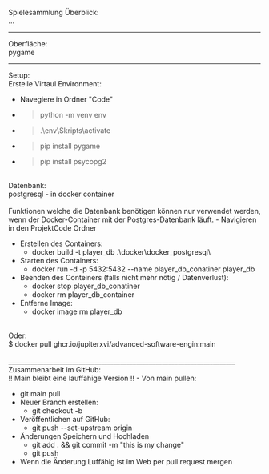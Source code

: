 Spielesammlung
Überblick: <br/>
...

_______________________________________________________________________
Oberfläche: <br/>
pygame


_______________________________________________________________________
Setup: <br/>
Erstelle Virtaul Environment:
- Navegiere in Ordner "Code"
- > python -m venv env
- > .\env\Skripts\activate
- > pip install pygame
- > pip install psycopg2
<br/>
Datenbank: <br/>
postgresql - in docker container <br/>
<br/>
Funktionen welche die Datenbank benötigen können nur verwendet werden, <br/>
wenn der Docker-Container mit der Postgres-Datenbank läuft.
- Navigieren in den ProjektCode Ordner

- Erstellen des Containers:
  - docker build -t player_db .\docker\docker_postgresql\
- Starten des Containers:
  - docker run -d -p 5432:5432 --name player_db_conatiner player_db
- Beenden des Conteiners (falls nicht mehr nötig / Datenverlust):
  - docker stop player_db_conatiner
  - docker rm player_db_container
- Entferne Image:
  - docker image rm player_db
<br/>
Oder:<br/>
$ docker pull ghcr.io/jupiterxvi/advanced-software-engin:main <br/>
<br/>
_______________________________________________________________________ <br/>
Zusammenarbeit im GitHub: <br/>
!! Main bleibt eine lauffähige Version !! 
- Von main pullen:

  - git main pull
- Neuer Branch erstellen:
  - git checkout -b <name des Branches>
- Veröffentlichen auf GitHub:
  - git push --set-upstream origin <name der in GitHub steht>
- Änderungen Speichern und Hochladen
  - git add . && git commit -m "this is my change"
  - git push
- Wenn die Änderung Luffähig ist im Web per pull request mergen
